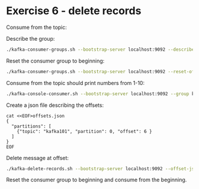 # Exercise 6 - delete records

Consume from the topic:

Describe the group:
```bash
./kafka-consumer-groups.sh --bootstrap-server localhost:9092 --describe --group kafka101
```

Reset the consumer group to beginning:
```bash
./kafka-consumer-groups.sh --bootstrap-server localhost:9092 --reset-offsets --group kafka101 --topic kafka101 --to-earliest --execute
```

Consume from the topic should print numbers from 1-10:
```bash
./kafka-console-consumer.sh --bootstrap-server localhost:9092 --group kafka101 --topic kafka101 --property print.offset=true --timeout-ms 30000
````

Create a json file describing the offsets:
```
cat <<EOF>offsets.json
{ 
  "partitions": [
    {"topic": "kafka101", "partition": 0, "offset": 6 }
  ]
}
EOF
```

Delete message at offset:
```bash
./kafka-delete-records.sh --bootstrap-server localhost:9092 --offset-json-file offsets.json
```

Reset the consumer group to beginning and consume from the beginning.
